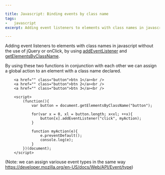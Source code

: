 ```yaml
---

title: Javascript: Binding events by class name
tags:
-   javascript
excerpt: Adding event listeners to elements with class names in javascript without the use of jQuery or onClick by using addEventListener and getElementsByClassName By using these two functions in conjunction with each other we can assign a global action to an

---
```


Adding event listeners to elements with class names in javascript without the use of jQuery or onClick, by using [addEventListener](https://developer.mozilla.org/en-US/docs/Web/API/EventTarget/addEventListener) and [getElementsByClassName](https://developer.mozilla.org/en-US/docs/Web/API/Document/getElementsByClassName).

By using these two functions in conjunction with each other we can assign a global action to an element with a class name declared.

```language-html
	<a href="" class="button">btn 1</a><br />
	<a href="" class="button">btn 2</a><br />
	<a href="" class="button">btn 3</a><br />
```

```language-javascript
	<script>
		(function(){
			var button = document.getElementsByClassName("button");

			for(var x = 0, xl = button.length; x<xl; ++x){
				button[x].addEventListener("click", myAction);
			}
            
			function myAction(e){
				e.preventDefault();
				console.log(e);
			}
		})(document);
	</script>
```

(Note: we can assign variouse event types in the same way <https://developer.mozilla.org/en-US/docs/Web/API/Event/type>)
